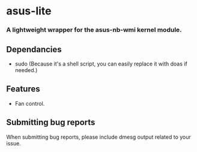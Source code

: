 # asus-lite
### A lightweight wrapper for the asus-nb-wmi kernel module.

## Dependancies
- sudo (Because it's a shell script, you can easily replace it with doas if needed.)

## Features
- Fan control.

## Submitting bug reports
When submitting bug reports, please include dmesg output related to your issue.
